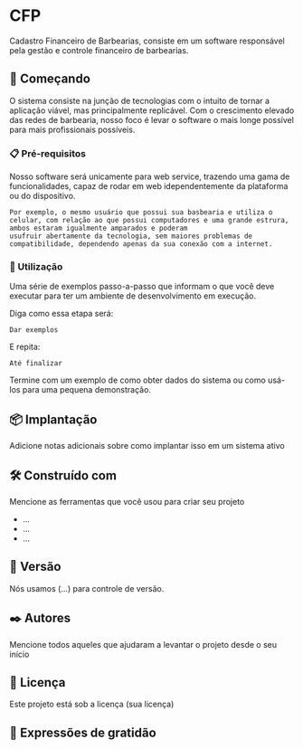 # CFP

Cadastro Financeiro de Barbearias, consiste em um software responsável pela gestão e controle financeiro de barbearias.   

## 🚀 Começando

O sistema consiste na junção de tecnologias com o intuito de tornar a aplicação viável, mas principalmente replicável.
Com o crescimento elevado das redes de barbearia, nosso foco é levar o software o mais longe possível para mais profissionais possíveis.

### 📋 Pré-requisitos

Nosso software será unicamente para web service, trazendo uma gama de funcionalidades, capaz de rodar em web idependentemente da plataforma ou do dispositivo.

```
Por exemplo, o mesmo usuário que possui sua basbearia e utiliza o celular, com relação ao que possui computadores e uma grande estrura, ambos estaram igualmente amparados e poderam
usufruir abertamente da tecnologia, sem maiores problemas de compatibilidade, dependendo apenas da sua conexão com a internet.
```

### 🔧 Utilização

Uma série de exemplos passo-a-passo que informam o que você deve executar para ter um ambiente de desenvolvimento em execução.

Diga como essa etapa será:

```
Dar exemplos
```

E repita:

```
Até finalizar
```

Termine com um exemplo de como obter dados do sistema ou como usá-los para uma pequena demonstração.

## 📦 Implantação

Adicione notas adicionais sobre como implantar isso em um sistema ativo

## 🛠️ Construído com

Mencione as ferramentas que você usou para criar seu projeto

* ...
* ...
* ...


## 📌 Versão

Nós usamos (...) para controle de versão.

## ✒️ Autores

Mencione todos aqueles que ajudaram a levantar o projeto desde o seu início

## 📄 Licença

Este projeto está sob a licença (sua licença)

## 🎁 Expressões de gratidão
